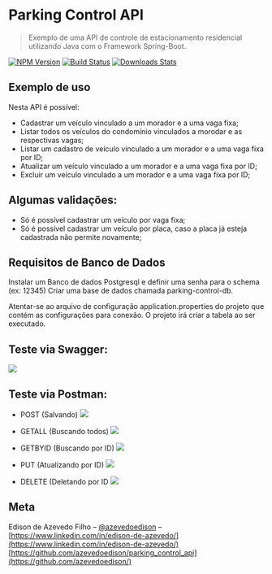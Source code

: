 # Parking Control API
> Exemplo de uma API de controle de estacionamento residencial utilizando Java com o Framework Spring-Boot.

[![NPM Version][npm-image]][npm-url]
[![Build Status][travis-image]][travis-url]
[![Downloads Stats][npm-downloads]][npm-url]

## Exemplo de uso
 Nesta API é possível: 
 * Cadastrar um veículo vinculado a um morador e a uma vaga fixa;
 * Listar todos os veículos do condomínio vinculados a morodar e as respectivas vagas;
 * Listar um cadastro de veículo vinculado a um morador e a uma vaga fixa por ID;
 * Atualizar um veículo vinculado a um morador e a uma vaga fixa por ID;
 * Excluir um veículo vinculado a um morador e a uma vaga fixa por ID;

## Algumas validações: 
* Só é possível cadastrar um veículo por vaga fixa;
* Só é possível cadastrar um veículo por placa, caso a placa já esteja cadastrada não permite novamente;

## Requisitos de Banco de Dados
Instalar um Banco de dados Postgresql e definir uma senha para o schema (ex: 12345)
Criar uma base de dados chamada parking-control-db.

Atentar-se ao arquivo de configuração application.properties do projeto que contém as configurações para conexão. O projeto irá criar a tabela ao ser executado.

## Teste via Swagger:
![](https://user-images.githubusercontent.com/414878/157461855-e9ae9c1a-f3d1-47bf-9eb0-1b44b22f7ee4.png)

## Teste via Postman:

* POST (Salvando)
![](https://user-images.githubusercontent.com/414878/157462025-a46151d8-9b01-405e-b1f5-24a6fbd4242a.png)

* GETALL (Buscando todos)
![](https://user-images.githubusercontent.com/414878/157461921-49dce45c-d3c5-4d83-abfc-8eb059dbaefd.png)

* GETBYID (Buscando por ID)
![](https://user-images.githubusercontent.com/414878/157461977-2f6a2ead-08c8-4c34-be29-707257dd5e54.png)

* PUT (Atualizando por ID)
![](https://user-images.githubusercontent.com/414878/157462103-b4ec815e-3fd9-4c30-b94e-9d50a609872c.png)

* DELETE (Deletando por ID
![](https://user-images.githubusercontent.com/414878/157462046-c49de6d7-6928-49e4-a007-ee03990a4494.png)

## Meta

Edison de Azevedo Filho – [@azevedoedison](https://twitter.com/azevedoedison) – 
[https://www.linkedin.com/in/edison-de-azevedo/](https://www.linkedin.com/in/edison-de-azevedo/)
[https://github.com/azevedoedison/parking_control_api](https://github.com/azevedoedison/)


[npm-image]: https://img.shields.io/npm/v/datadog-metrics.svg?style=flat-square
[npm-url]: https://npmjs.org/package/datadog-metrics
[npm-downloads]: https://img.shields.io/npm/dm/datadog-metrics.svg?style=flat-square
[travis-image]: https://img.shields.io/travis/dbader/node-datadog-metrics/master.svg?style=flat-square
[travis-url]: https://travis-ci.org/dbader/node-datadog-metrics
[wiki]: https://github.com/seunome/seuprojeto/wiki
